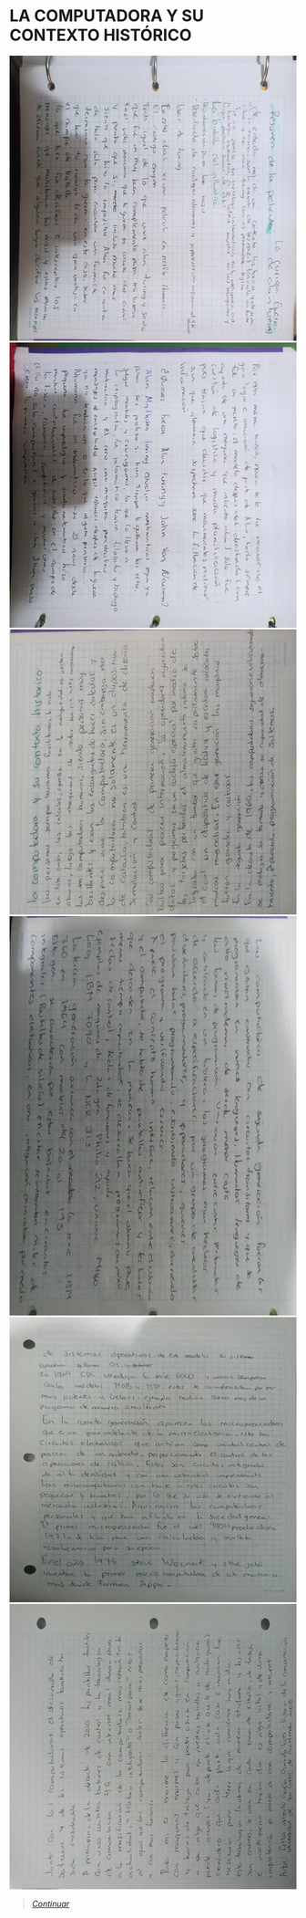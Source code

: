 # LA COMPUTADORA Y SU CONTEXTO HISTÓRICO

<img src="https://github.com/m0ii6s/README/blob/main/Imagenes/Tarea%201.1%20-%201.2.jpg" height="500" width="550">

<img src="https://github.com/m0ii6s/README/blob/main/Imagenes/Tarea%201.1%20-%201.2%20.jpg" height="500" width="550">

<img src="https://github.com/m0ii6s/README/blob/main/Imagenes/Tarea1-1.jpeg" height="500" width="550">

<img src="https://github.com/m0ii6s/README/blob/main/Imagenes/Tarea1-1.2.jpeg" height="700" width="550">

<img src="https://github.com/m0ii6s/README/blob/main/Imagenes/Tarea1-1.3.jpeg" height="500" width="550">

<img src="https://github.com/m0ii6s/README/blob/main/Imagenes/Tarea1-1.4.jpeg" height="500" width="550">

> [*Continuar*](Tarea1-2.md)
